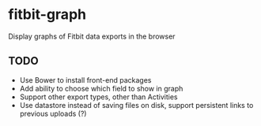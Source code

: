 # fitbit-graph
Display graphs of Fitbit data exports in the browser

## TODO
- Use Bower to install front-end packages
- Add ability to choose which field to show in graph
- Support other export types, other than Activities
- Use datastore instead of saving files on disk, support persistent links to previous uploads (?)
